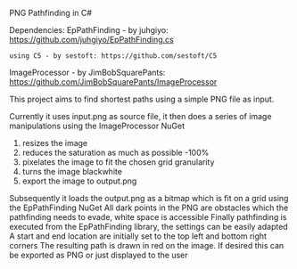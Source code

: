 ﻿PNG Pathfinding in C#

Dependencies:
EpPathFinding - by juhgiyo: https://github.com/juhgiyo/EpPathFinding.cs 

    using C5 - by sestoft: https://github.com/sestoft/C5 

ImageProcessor - by JimBobSquarePants: https://github.com/JimBobSquarePants/ImageProcessor 


This project aims to find shortest paths using a simple PNG file as input. 

Currently it uses input.png as source file, it then does a series of image manipulations using the ImageProcessor NuGet

1. resizes the image
2. reduces the saturation as much as possible -100%
3. pixelates the image to fit the chosen grid granularity
4. turns the image blackwhite
5. export the image to output.png

Subsequently it loads the output.png as a bitmap which is fit on a grid using the EpPathFinding NuGet 
All dark points in the PNG are obstacles which the pathfinding needs to evade, white space is accessible
Finally pathfinding is executed from the EpPathFinding library, the settings can be easily adapted
A start and end location are initially set to the top left and bottom right corners
The resulting path is drawn in red on the image. If desired this can be exported as PNG or just displayed to the user
